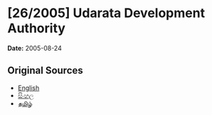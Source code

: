 # [26/2005] Udarata Development Authority

**Date:** 2005-08-24

## Original Sources

- [English](https://documents.gov.lk/view/acts/2005/8/26-2005_E.pdf)
- [සිංහල](https://documents.gov.lk/view/acts/2005/8/26-2005_S.pdf)
- [தமிழ்](https://documents.gov.lk/view/acts/2005/8/26-2005_T.pdf)
